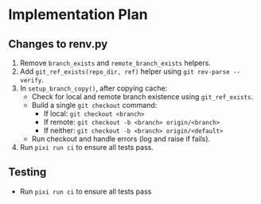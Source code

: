# Implementation Plan

## Changes to renv.py


1. Remove `branch_exists` and `remote_branch_exists` helpers.
2. Add `git_ref_exists(repo_dir, ref)` helper using `git rev-parse --verify`.
3. In `setup_branch_copy()`, after copying cache:
   - Check for local and remote branch existence using `git_ref_exists`.
   - Build a single `git checkout` command:
     - If local: `git checkout <branch>`
     - If remote: `git checkout -b <branch> origin/<branch>`
     - If neither: `git checkout -b <branch> origin/<default>`
   - Run checkout and handle errors (log and raise if fails).
4. Run `pixi run ci` to ensure all tests pass.

## Testing
- Run `pixi run ci` to ensure all tests pass

